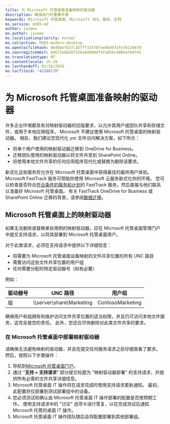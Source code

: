 ```yaml
---
title: 为 Microsoft 托管桌面准备映射的驱动器
description: 确保执行的重要步骤
keywords: Microsoft 托管桌面，Microsoft 365，服务，文档
ms.service: m365-md
author: jaimeo
ms.author: jaimeo
ms.localizationpriority: normal
ms.collection: M365-modern-desktop
ms.openlocfilehash: 8bdbbefb1fc3bfff324787eedb497afe781184f0
ms.sourcegitcommit: 6d672eb8287526a9db90df5fa85bc4984a7047d1
ms.translationtype: MT
ms.contentlocale: zh-CN
ms.lasthandoff: 02/26/2020
ms.locfileid: "42280170"
---
```

#  <a name="prepare-mapped-drives-for-microsoft-managed-desktop"></a>为 Microsoft 托管桌面准备映射的驱动器

许多企业环境都具有对映射驱动器的旧版要求，以允许其用户或团队共享和存储文件，或用于本地应用程序。 Microsoft 不建议使用 Microsoft 托管桌面的映射驱动器。 相反，我们建议您现代化 yor 文件访问解决方案，如下所示：
  
- 将单个用户使用的映射驱动器迁移到 OneDrive for Business。 
- 迁移团队使用的映射驱动器以将文件共享到 SharePoint Online。 
- 将使用本地文件共享的任何应用程序现代化或替换为删除该要求。
  
新式化这些服务将允许在 Microsoft 托管桌面中获得最佳的最终用户体验。 Microsoft FastTrack 服务可帮助你使用 Microsoft 云服务新式化你的环境。 您可以检查是否符合[符合条件的服务和计划](https://docs.microsoft.com/fasttrack/m365-eligible-services-and-plans)的 FastTrack 服务，然后直接与他们联系以准备好 Microsoft 托管桌面。 有关 FastTrack OneDrive for Business 或 SharePoint Online 迁移的背景，请参阅[数据迁移](https://docs.microsoft.com/fasttrack/o365-data-migration)。

## <a name="mapped-drives-on-microsoft-managed-desktop"></a>Microsoft 托管桌面上的映射驱动器
 
如果无法删除或替换某些用例的映射驱动器，应在 Microsoft 托管桌面管理门户中提交支持请求，以将其部署到 Microsoft 托管桌面用户。
    
对于此类请求，必须在支持请求中提供以下详细信息： 

- 将需要为 Microsoft 托管桌面设备映射的文件共享位置的所有 UNC 路径 
- 需要访问这些文件共享位置的用户组 
- 任何需要分配的特定驱动器号（如有必要）

例如：

| 驱动器号 | UNC 路径 | 用户组 |
|--------------|----------|------------|
| 版  | \\\server\share\Marketing | ContosoMarketing |

确保用户和组拥有和维护访问文件共享位置的适当权限，并且仍可访问本地文件服务，这完全是您的责任。 此外，您还应尽快删除对此类文件共享的要求。

### <a name="to-have-mapped-drives-deployed-in-microsoft-managed-desktop"></a>在 Microsoft 托管桌面中部署映射驱动器
 
请确保无法避免映射的驱动器，并且在提交任何服务请求之前仔细查看了要求。 然后，按照以下步骤操作：

1. 导航到[Microsoft 托管桌面门户](https://aka.ms/mmdportal)。  
2. 通过 "**支持 > 支持请求**" 部分提交标题为 "映射驱动器部署" 的支持请求，并提供所有必需的文件共享详细信息。  
3. Microsoft 托管桌面 IT 操作将在请求完成时使用支持请求更新通知。 最初，此配置将仅部署到测试部署组中的设备。  
4. 您必须测试和确认由 Microsoft 托管桌面 IT 操作部署的配置是否按预期工作。 使用支持请求中的 "讨论" 选项卡进行答复，以在完成测试后通知 Microsoft 托管的桌面 IT 操作。  
5. Microsoft 托管桌面 IT 操作团队随后会将配置部署到其他部署组。 

